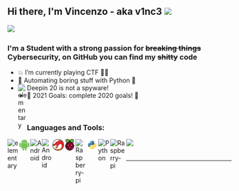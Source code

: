 ## Hi there, I'm Vincenzo - aka v1nc3 <img src="https://raw.githubusercontent.com/MartinHeinz/MartinHeinz/master/wave.gif" width="30px">


  
  <img width="300" src="https://media.giphy.com/media/6ACAEXVltLCVy/source.gif">
</p>

### I'm a Student with a strong passion for <del>breaking things</del> Cybersecurity, on GitHub you can find my <del>shitty</del> code

- 💥 I’m currently playing CTF 🏴‍☠️
- 🌱 Automating boring stuff with Python 🐍 
- <img align="left" alt="elementary" width="20px" src="https://user-images.githubusercontent.com/70106609/115003878-83ec6700-9ea6-11eb-85ea-2dcf24ae7a10.png" /> Deepin 20 is not a spyware!
- 🥅 2021 Goals: complete 2020 goals! 🐌


<br />

### Languages and Tools:


<img align="left" alt="elementary" width="25px" src="https://user-images.githubusercontent.com/70106609/115003878-83ec6700-9ea6-11eb-85ea-2dcf24ae7a10.png" />

<img align="left" alt="Android" width="26px" src="https://raw.githubusercontent.com/github/explore/80688e429a7d4ef2fca1e82350fe8e3517d3494d/topics/android/android.png" />

<img align="left" alt="Android" width="26px" src="https://user-images.githubusercontent.com/70106609/115142262-1163be80-a041-11eb-8d12-55a6c9aead40.png" />




<img align="left" alt="Android" width="24px" src="https://user-images.githubusercontent.com/70106609/115141972-8930e980-a03f-11eb-81da-21bd176fb7f0.png" />

<img align="left" alt="ghidra" width="26px" src="https://raw.githubusercontent.com/github/explore/025dc54b4cae71dcd3ff17e7a146d3365d87f665/topics/ghidra/ghidra.png" />

<img align="left" alt="Raspberry-pi" width="26px" src="https://raw.githubusercontent.com/github/explore/80688e429a7d4ef2fca1e82350fe8e3517d3494d/topics/raspberry-pi/raspberry-pi.png" />

<img align="left" alt="Raspberry-pi" width="24px" src="https://user-images.githubusercontent.com/70106609/115142070-05c3c800-a040-11eb-939a-903d88e48d59.png" />



<img align="left" alt="Python" width="27px" src="https://raw.githubusercontent.com/github/explore/80688e429a7d4ef2fca1e82350fe8e3517d3494d/topics/python/python.png" />
<img align="left" alt="Python" width="27px" src="https://user-images.githubusercontent.com/70106609/115004167-d037a700-9ea6-11eb-99f4-bdc4903d3c80.png" />
<img align="left" alt="Raspberry-pi" width="36px" src="https://user-images.githubusercontent.com/70106609/115142152-7bc82f00-a040-11eb-9800-5fedff7e165a.png" />

<img align="left" width="25px" src="https://media.giphy.com/media/SUcB0owraTQu3Iddgp/giphy.gif" >





<br />
<br />
  

---

